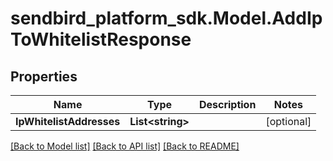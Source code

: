 
# sendbird_platform_sdk.Model.AddIpToWhitelistResponse

## Properties

Name | Type | Description | Notes
------------ | ------------- | ------------- | -------------
**IpWhitelistAddresses** | **List&lt;string&gt;** |  | [optional] 

[[Back to Model list]](../README.md#documentation-for-models)
[[Back to API list]](../README.md#documentation-for-api-endpoints)
[[Back to README]](../README.md)

